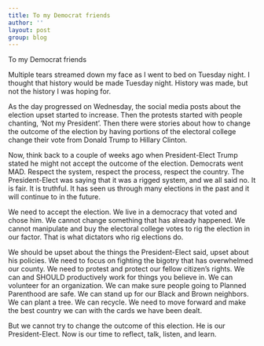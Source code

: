 ```yaml
---
title: To my Democrat friends
author: ''
layout: post
group: blog
---
```

To my Democrat friends

Multiple tears streamed down my face as I went to bed on Tuesday night. I thought that history would be made Tuesday night. History was made, but not the history I was hoping for.

<!--break-->

As the day progressed on Wednesday, the social media posts about the election upset started to increase. Then the protests started with people chanting, ‘Not my President’. Then there were stories about how to change the outcome of the election by having portions of the electoral college change their vote from Donald Trump to Hillary Clinton.

<!--break-->

Now, think back to a couple of weeks ago when President-Elect Trump stated he might not accept the outcome of the election. Democrats went MAD. Respect the system, respect the process, respect the country. The President-Elect was saying that it was a rigged system, and we all said no. It is fair. It is truthful. It has seen us through many elections in the past and it will continue to in the future.
<!--break-->

We need to accept the election. We live in a democracy that voted and chose him. We cannot change something that has already happened. We cannot manipulate and buy the electoral college votes to rig the election in our factor. That is what dictators who rig elections do.

<!--break-->

We should be upset about the things the President-Elect said, upset about his policies. We need to focus on fighting the bigotry that has overwhelmed our county. We need to protest and protect our fellow citizen’s rights. We can and SHOULD productively work for things you believe in. We can volunteer for an organization. We can make sure people going to Planned Parenthood are safe. We can stand up for our Black and Brown neighbors. We can plant a tree. We can recycle. We need to move forward and make the best country we can with the cards we have been dealt.

<!--break-->

But we cannot try to change the outcome of this election. He is our President-Elect. Now is our time to reflect, talk, listen, and learn.

